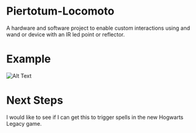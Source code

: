 # Piertotum-Locomoto
A hardware and software project to enable custom interactions using and wand or device with an IR led point or reflector.

# Example
![Alt Text](urawizzzzard.gif)

# Next Steps

I would like to see if I can get this to trigger spells in the new Hogwarts Legacy game.

